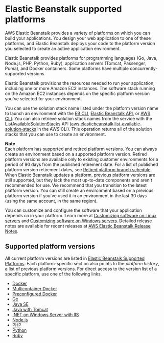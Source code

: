 # Elastic Beanstalk supported platforms<a name="concepts.platforms"></a>

AWS Elastic Beanstalk provides a variety of platforms on which you can build your applications\. You design your web application to one of these platforms, and Elastic Beanstalk deploys your code to the platform version you selected to create an active application environment\.

Elastic Beanstalk provides platforms for programming languages \(Go, Java, Node\.js, PHP, Python, Ruby\), application servers \(Tomcat, Passenger, Puma\), and Docker containers\. Some platforms have multiple concurrently\-supported versions\.

Elastic Beanstalk provisions the resources needed to run your application, including one or more Amazon EC2 instances\. The software stack running on the Amazon EC2 instances depends on the specific platform version you've selected for your environment\.

You can use the solution stack name listed under the platform version name to launch an environment with the [EB CLI](eb-cli3.md), [Elastic Beanstalk API](https://docs.aws.amazon.com/elasticbeanstalk/latest/api/), or [AWS CLI](https://aws.amazon.com/cli/)\. You can also retrieve solution stack names from the service with the [ListAvailableSolutionStacks](https://docs.aws.amazon.com/elasticbeanstalk/latest/api/API_ListAvailableSolutionStacks.html) API \([aws elasticbeanstalk list\-available\-solution\-stacks](https://docs.aws.amazon.com/cli/latest/reference/elasticbeanstalk/list-available-solution-stacks.html) in the AWS CLI\)\. This operation returns all of the solution stacks that you can use to create an environment\.

**Note**  
Each platform has supported and retired platform versions\. You can always create an environment based on a supported platform version\. Retired platform versions are available only to existing customer environments for a period of 90 days from the published retirement date\. For a list of published platform version retirement dates, see [Retired platform branch schedule](platforms-support-policy.md#platforms-support-policy.depracation)\.  
When Elastic Beanstalk updates a platform, previous platform versions are still supported, but they lack the most up\-to\-date components and aren't recommended for use\. We recommend that you transition to the latest platform version\. You can still create an environment based on a previous platform version if you've used it in an environment in the last 30 days \(using the same account, in the same region\)\.

You can customize and configure the software that your application depends on in your platform\. Learn more at [Customizing software on Linux servers](customize-containers-ec2.md) and [Customizing software on Windows servers](customize-containers-windows-ec2.md)\. Detailed release notes are available for recent releases at [AWS Elastic Beanstalk Release Notes](https://docs.aws.amazon.com/elasticbeanstalk/latest/relnotes/)\. 

## Supported platform versions<a name="concepts.platforms.list"></a>

All current platform versions are listed in [Elastic Beanstalk Supported Platforms](https://docs.aws.amazon.com/elasticbeanstalk/latest/platforms/platforms-supported.html)\. Each platform\-specific section also points to the *platform history*, a list of previous platform versions\. For direct access to the version list of a specific platform, use one of the following links\.
+ [Docker](https://docs.aws.amazon.com/elasticbeanstalk/latest/platforms/platforms-supported.html#platforms-supported.docker)
+ [Multicontainer Docker](https://docs.aws.amazon.com/elasticbeanstalk/latest/platforms/platforms-supported.html#platforms-supported.mcdocker)
+ [Preconfigured Docker](https://docs.aws.amazon.com/elasticbeanstalk/latest/platforms/platforms-supported.html#platforms-supported.dockerpreconfig)
+ [Go](https://docs.aws.amazon.com/elasticbeanstalk/latest/platforms/platforms-supported.html#platforms-supported.go)
+ [Java SE](https://docs.aws.amazon.com/elasticbeanstalk/latest/platforms/platforms-supported.html#platforms-supported.javase)
+ [Java with Tomcat](https://docs.aws.amazon.com/elasticbeanstalk/latest/platforms/platforms-supported.html#platforms-supported.java)
+ [\.NET on Windows Server with IIS](https://docs.aws.amazon.com/elasticbeanstalk/latest/platforms/platforms-supported.html#platforms-supported.net)
+ [Node\.js](https://docs.aws.amazon.com/elasticbeanstalk/latest/platforms/platforms-supported.html#platforms-supported.nodejs)
+ [PHP](https://docs.aws.amazon.com/elasticbeanstalk/latest/platforms/platforms-supported.html#platforms-supported.PHP)
+ [Python](https://docs.aws.amazon.com/elasticbeanstalk/latest/platforms/platforms-supported.html#platforms-supported.python)
+ [Ruby](https://docs.aws.amazon.com/elasticbeanstalk/latest/platforms/platforms-supported.html#platforms-supported.ruby)